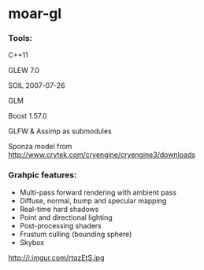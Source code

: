 # moar-gl

### Tools:

C++11

GLEW 7.0

SOIL 2007-07-26

GLM

Boost 1.57.0

GLFW & Assimp as submodules

Sponza model from http://www.crytek.com/cryengine/cryengine3/downloads

### Grahpic features:
- Multi-pass forward rendering with ambient pass
- Diffuse, normal, bump and specular mapping
- Real-time hard shadows
- Point and directional lighting
- Post-processing shaders
- Frustum culling (bounding sphere)
- Skybox

http://i.imgur.com/rtqzEtS.jpg
